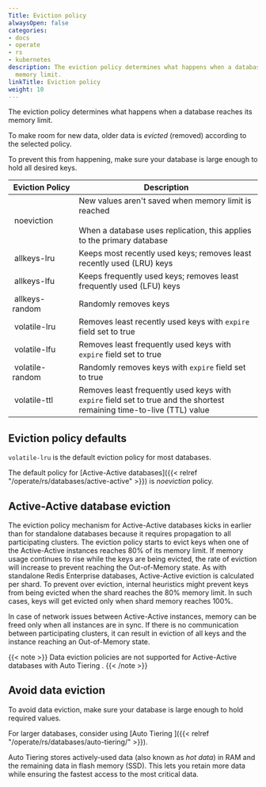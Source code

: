 ```yaml
---
Title: Eviction policy
alwaysOpen: false
categories:
- docs
- operate
- rs
- kubernetes
description: The eviction policy determines what happens when a database reaches its
  memory limit.
linkTitle: Eviction policy
weight: 10
---
```


The eviction policy determines what happens when a database reaches its memory limit.  

To make room for new data, older data is _evicted_ (removed) according to the selected policy.

To prevent this from happening, make sure your database is large enough to hold all desired keys.  

| **Eviction&nbsp;Policy** | **Description** |
|------------|-----------------|
|  noeviction | New values aren't saved when memory limit is reached<br/><br/>When a database uses replication, this applies to the primary database |
|  allkeys-lru | Keeps most recently used keys; removes least recently used (LRU) keys |
|  allkeys-lfu | Keeps frequently used keys; removes least frequently used (LFU) keys |
|  allkeys-random | Randomly removes keys |
|  volatile-lru | Removes least recently used keys with `expire` field set to true |
|  volatile-lfu | Removes least frequently used keys with `expire` field set to true |
|  volatile-random | Randomly removes keys with `expire` field set to true |
|  volatile-ttl | Removes least frequently used keys with `expire` field set to true and the shortest remaining time-to-live (TTL) value |

## Eviction policy defaults

`volatile-lru` is the default eviction policy for most databases.

The default policy for [Active-Active databases]({{< relref "/operate/rs/databases/active-active" >}}) is _noeviction_ policy.

## Active-Active database eviction

The eviction policy mechanism for Active-Active databases kicks in earlier than for standalone databases because it requires propagation to all participating clusters. 
The eviction policy starts to evict keys when one of the Active-Active instances reaches 80% of its memory limit. If memory usage continues to rise while the keys are being evicted, the rate of eviction will increase to prevent reaching the Out-of-Memory state.
As with standalone Redis Enterprise databases, Active-Active eviction is calculated per shard.
To prevent over eviction, internal heuristics might prevent keys from being evicted when the shard reaches the 80% memory limit.  In such cases, keys will get evicted only when shard memory reaches 100%.

In case of network issues between Active-Active instances, memory can be freed only when all instances are in sync. If there is no communication between participating clusters, it can result in eviction of all keys and the instance reaching an Out-of-Memory state.

{{< note >}}
Data eviction policies are not supported for Active-Active databases with Auto Tiering .
{{< /note >}}

## Avoid data eviction

To avoid data eviction, make sure your database is large enough to hold required values.  

For larger databases, consider using [Auto Tiering ]({{< relref "/operate/rs/databases/auto-tiering/" >}}).

Auto Tiering stores actively-used data (also known as _hot data_) in RAM and the remaining data in flash memory (SSD).
This lets you retain more data while ensuring the fastest access to the most critical data.
